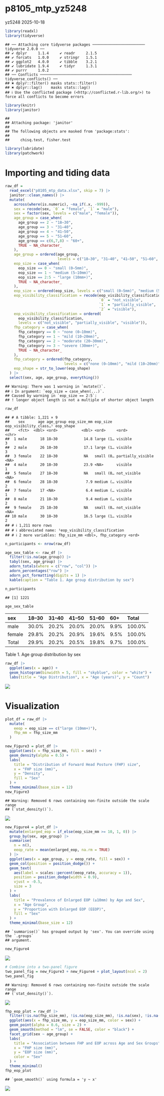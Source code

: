 p8105_mtp_yz5248
================
yz5248
2025-10-18

``` r
library(readxl)
library(tidyverse)
```

    ## ── Attaching core tidyverse packages ──────────────────────── tidyverse 2.0.0 ──
    ## ✔ dplyr     1.1.4     ✔ readr     2.1.5
    ## ✔ forcats   1.0.0     ✔ stringr   1.5.1
    ## ✔ ggplot2   4.0.0     ✔ tibble    3.2.1
    ## ✔ lubridate 1.9.4     ✔ tidyr     1.3.1
    ## ✔ purrr     1.0.2     
    ## ── Conflicts ────────────────────────────────────────── tidyverse_conflicts() ──
    ## ✖ dplyr::filter() masks stats::filter()
    ## ✖ dplyr::lag()    masks stats::lag()
    ## ℹ Use the conflicted package (<http://conflicted.r-lib.org/>) to force all conflicts to become errors

``` r
library(knitr)
library(janitor)
```

    ## 
    ## Attaching package: 'janitor'
    ## 
    ## The following objects are masked from 'package:stats':
    ## 
    ##     chisq.test, fisher.test

``` r
library(lubridate)  
library(patchwork)
```

# Importing and tiding data

``` r
raw_df = 
  read_excel("p8105_mtp_data.xlsx", skip = 7) |>  
  janitor::clean_names() |>                     
  mutate(
    across(where(is.numeric), ~na_if(.x, -999)),  
    sex = recode(sex, `0` = "female", `1` = "male"),
    sex = factor(sex, levels = c("male", "female")),
    age_group = case_when(
      age_group == 2 ~ "18–30",
      age_group == 3 ~ "31–40",
      age_group == 4 ~ "41–50",
      age_group == 5 ~ "51–60",
      age_group == c(6,7,8) ~ "60+",
      TRUE ~ NA_character_
    ),
    age_group = ordered(age_group,
                        levels = c("18–30", "31–40", "41–50", "51–60", "60+")),
    eop_size = case_when(
      eop_size == 0 ~ "small (0–5mm)",
      eop_size == 1 ~ "medium (5–10mm)",
      eop_size == 2:5 ~ "large (10mm+)",
      TRUE ~ NA_character_
    ),
    eop_size = ordered(eop_size, levels = c("small (0–5mm)", "medium (5–10mm)", "large (10mm+)")),
    eop_visibility_classification = recode(eop_visibility_classification,
                                           `0` = "not_visible",
                                           `1` = "partially_visible",
                                           `2` = "visible"),
    eop_visibility_classification = ordered(
      eop_visibility_classification,
      levels = c("not_visible", "partially_visible", "visible")),
    fhp_category = case_when(
      fhp_category == 0 ~ "none (0–10mm)",
      fhp_category == 1 ~ "mild (10–20mm)",
      fhp_category == 2 ~ "moderate (20–30mm)",
      fhp_category >= 3 ~ "severe (30mm+)",
      TRUE ~ NA_character_
    ),
    fhp_category = ordered(fhp_category,
                           levels = c("none (0–10mm)", "mild (10–20mm)", "moderate (20–30mm)", "severe (30mm+)")),
    eop_shape = str_to_lower(eop_shape)
  ) |> 
  select(sex, age, age_group, everything()) 
```

    ## Warning: There was 1 warning in `mutate()`.
    ## ℹ In argument: `eop_size = case_when(...)`.
    ## Caused by warning in `eop_size == 2:5`:
    ## ! longer object length is not a multiple of shorter object length

``` r
raw_df
```

    ## # A tibble: 1,221 × 9
    ##    sex      age age_group eop_size_mm eop_size  eop_visibility_class…¹ eop_shape
    ##    <fct>  <dbl> <ord>           <dbl> <ord>     <ord>                  <chr>    
    ##  1 male      18 18–30            14.8 large (1… visible                3        
    ##  2 male      26 18–30            17.1 large (1… visible                3        
    ##  3 female    22 18–30            NA   small (0… partially_visible      <NA>     
    ##  4 male      20 18–30            23.9 <NA>      visible                1        
    ##  5 female    27 18–30            NA   small (0… not_visible            <NA>     
    ##  6 female    28 18–30             7.9 medium (… visible                2        
    ##  7 female    17 <NA>              6.4 medium (… visible                1        
    ##  8 male      21 18–30             9.4 medium (… visible                2        
    ##  9 female    25 18–30            NA   small (0… not_visible            <NA>     
    ## 10 male      30 18–30            16.5 large (1… visible                2        
    ## # ℹ 1,211 more rows
    ## # ℹ abbreviated name: ¹​eop_visibility_classification
    ## # ℹ 2 more variables: fhp_size_mm <dbl>, fhp_category <ord>

``` r
n_participants <- nrow(raw_df)

age_sex_table <- raw_df |>
  filter(!is.na(age_group)) |>
  tabyl(sex, age_group) |>
  adorn_totals(where = c("row", "col")) |>
  adorn_percentages("row") |>
  adorn_pct_formatting(digits = 1) |>
  kable(caption = "Table 1. Age group distribution by sex")

n_participants
```

    ## [1] 1221

``` r
age_sex_table
```

| sex    | 18–30 | 31–40 | 41–50 | 51–60 | 60+  | Total  |
|:-------|:------|:------|:------|:------|:-----|:-------|
| male   | 30.0% | 20.2% | 20.0% | 20.0% | 9.9% | 100.0% |
| female | 29.8% | 20.2% | 20.9% | 19.6% | 9.5% | 100.0% |
| Total  | 29.9% | 20.2% | 20.5% | 19.8% | 9.7% | 100.0% |

Table 1. Age group distribution by sex

``` r
raw_df |>
  ggplot(aes(x = age)) +
  geom_histogram(binwidth = 5, fill = "skyblue", color = "white") +
  labs(title = "Age Distribution", x = "Age (years)", y = "Count")
```

![](p8105_mtp_yz5248_files/figure-gfm/unnamed-chunk-4-1.png)<!-- -->

# Visualization

``` r
plot_df = raw_df |>
  mutate(
    eeop = eop_size == c("large (10mm+)"),
    fhp_mm = fhp_size_mm
  )

new_Figure3 = plot_df |>
  ggplot(aes(x = fhp_size_mm, fill = sex)) +
  geom_density(alpha = 0.5) +
  labs(
    title = "Distribution of Forward Head Posture (FHP) size",
    x = "FHP size (mm)",
    y = "Density",
    fill = "Sex"
  ) +
  theme_minimal(base_size = 12)
new_Figure3 
```

    ## Warning: Removed 6 rows containing non-finite outside the scale range
    ## (`stat_density()`).

![](p8105_mtp_yz5248_files/figure-gfm/unnamed-chunk-5-1.png)<!-- -->

``` r
new_Figure4 = plot_df |>
  mutate(enlarged_eop = if_else(eop_size_mm >= 10, 1, 0)) |>
  group_by(sex, age_group) |>
  summarise(
    n = n(),
    eeop_rate = mean(enlarged_eop, na.rm = TRUE)
  ) |>
  ggplot(aes(x = age_group, y = eeop_rate, fill = sex)) +
  geom_col(position = position_dodge()) +
  geom_text(
    aes(label = scales::percent(eeop_rate, accuracy = 1)),
    position = position_dodge(width = 0.9),
    vjust = -0.5,
    size = 3
  ) +
  labs(
    title = "Prevalence of Enlarged EOP (≥10mm) by Age and Sex",
    x = "Age Group",
    y = "Proportion with Enlarged EOP (EEOP)",
    fill = "Sex"
  ) +
  theme_minimal(base_size = 12)
```

    ## `summarise()` has grouped output by 'sex'. You can override using the `.groups`
    ## argument.

``` r
new_Figure4 
```

![](p8105_mtp_yz5248_files/figure-gfm/unnamed-chunk-5-2.png)<!-- -->

``` r
# Combine into a two-panel figure
two_panel_fig = new_Figure3 + new_Figure4 + plot_layout(ncol = 2)
two_panel_fig
```

    ## Warning: Removed 6 rows containing non-finite outside the scale range
    ## (`stat_density()`).

![](p8105_mtp_yz5248_files/figure-gfm/unnamed-chunk-5-3.png)<!-- -->

``` r
fhp_eop_plot = raw_df |>
  filter(!is.na(fhp_size_mm), !is.na(eop_size_mm), !is.na(sex), !is.na(age_group)) |>
  ggplot(aes(x = fhp_size_mm, y = eop_size_mm, color = sex)) +
  geom_point(alpha = 0.6, size = 2) +
  geom_smooth(method = "lm", se = FALSE, color = "black") +
  facet_grid(sex ~ age_group) +
  labs(
    title = "Association between FHP and EOP across Age and Sex Groups",
    x = "FHP size (mm)", 
    y = "EOP size (mm)",
    color = "Sex"
  ) +
  theme_minimal()
fhp_eop_plot
```

    ## `geom_smooth()` using formula = 'y ~ x'

![](p8105_mtp_yz5248_files/figure-gfm/unnamed-chunk-6-1.png)<!-- -->
